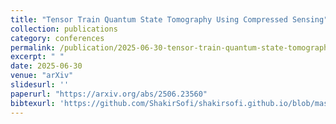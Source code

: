 ```yaml
---
title: "Tensor Train Quantum State Tomography Using Compressed Sensing"
collection: publications
category: conferences
permalink: /publication/2025-06-30-tensor-train-quantum-state-tomography-using-compressed-sensing
excerpt: " "
date: 2025-06-30
venue: "arXiv"
slidesurl: ''
paperurl: "https://arxiv.org/abs/2506.23560"
bibtexurl: 'https://github.com/ShakirSofi/shakirsofi.github.io/blob/master/files/bibtex.bib'
---
```

